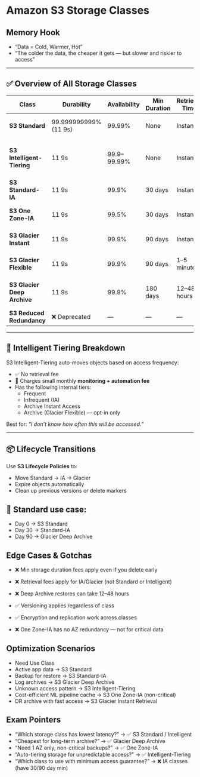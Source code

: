 # Amazon S3 Storage Classes

## Memory Hook
- “Data = Cold, Warmer, Hot”
- “The colder the data, the cheaper it gets — but slower and riskier to access”

---

## ✅ Overview of All Storage Classes

| Class                        | Durability         | Availability    | Min Duration | Retrieval Time | Use Case                              |
|-----------------------------|--------------------|-----------------|---------------|----------------|----------------------------------------|
| **S3 Standard**             | 99.999999999% (11 9s)| 99.99%          | None          | Instant        | General-purpose active data            |
| **S3 Intelligent-Tiering** | 11 9s              | 99.9–99.99%     | None          | Instant        | Auto-optimize cost for unknown access  |
| **S3 Standard-IA**         | 11 9s              | 99.9%           | 30 days       | Instant        | Infrequently accessed data             |
| **S3 One Zone-IA**         | 11 9s              | 99.5%           | 30 days       | Instant        | Infrequent, non-critical in 1 AZ only  |
| **S3 Glacier Instant**     | 11 9s              | 99.9%           | 90 days       | Instant        | Archive with fast access               |
| **S3 Glacier Flexible**    | 11 9s              | 99.9%           | 90 days       | 1–5 minutes     | Archival, deep cost savings            |
| **S3 Glacier Deep Archive**| 11 9s              | 99.9%           | 180 days      | 12–48 hours     | Coldest storage, long-term archives    |
| **S3 Reduced Redundancy**  | ❌ Deprecated       | —               | —             | —              | (Not used anymore)                     |

---

## 🧠 Intelligent Tiering Breakdown

S3 Intelligent-Tiering auto-moves objects based on access frequency:
- ✅ No retrieval fee
- 🧠 Charges small monthly **monitoring + automation fee**
- Has the following internal tiers:
  - Frequent
  - Infrequent (IA)
  - Archive Instant Access
  - Archive (Glacier Flexible) — opt-in only

Best for: *“I don’t know how often this will be accessed.”*

---

## 📦 Lifecycle Transitions

Use **S3 Lifecycle Policies** to:
- Move Standard → IA → Glacier
- Expire objects automatically
- Clean up previous versions or delete markers

## 🧠 Standard use case:

- Day 0 → S3 Standard
- Day 30 → Standard-IA
- Day 90 → Glacier Deep Archive

## Edge Cases & Gotchas
- ❌ Min storage duration fees apply even if you delete early

- ❌ Retrieval fees apply for IA/Glacier (not Standard or Intelligent)

- ❌ Deep Archive restores can take 12–48 hours

- ✅ Versioning applies regardless of class

- ✅ Encryption and replication work across classes

- ❌ One Zone-IA has no AZ redundancy — not for critical data

## Optimization Scenarios
- Need	Use Class
- Active app data -> S3 Standard
- Backup for restore -> S3 Standard-IA
- Log archives -> S3 Glacier Deep Archive
- Unknown access pattern -> S3 Intelligent-Tiering
- Cost-efficient ML pipeline cache -> S3 One Zone-IA (non-critical)
- DR archive with fast access -> S3 Glacier Instant Retrieval

## Exam Pointers
- “Which storage class has lowest latency?” → ✅ S3 Standard / Intelligent
- “Cheapest for long-term archive?” → ✅ Glacier Deep Archive
- “Need 1 AZ only, non-critical backups?” → ✅ One Zone-IA
- “Auto-tiering storage for unpredictable access?” → ✅ Intelligent-Tiering
- “Which class to use with minimum access guarantee?” → ❌ IA classes (have 30/90 day min)